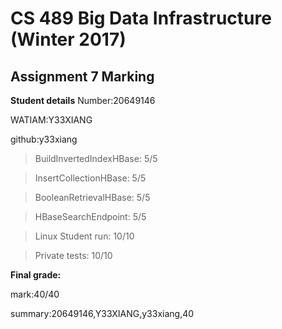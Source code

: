 # CS 489 Big Data Infrastructure (Winter 2017)
## Assignment 7 Marking
**Student details**
Number:20649146

WATIAM:Y33XIANG

github:y33xiang

>BuildInvertedIndexHBase: 5/5

>InsertCollectionHBase: 5/5

>BooleanRetrievalHBase: 5/5

>HBaseSearchEndpoint: 5/5

>Linux Student run: 10/10

>Private tests: 10/10



**Final grade:**

mark:40/40

summary:20649146,Y33XIANG,y33xiang,40

